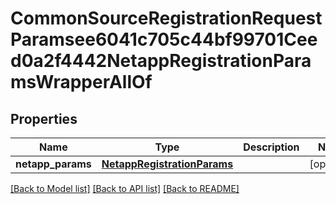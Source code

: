 # CommonSourceRegistrationRequestParamsee6041c705c44bf99701Ceed0a2f4442NetappRegistrationParamsWrapperAllOf


## Properties
Name | Type | Description | Notes
------------ | ------------- | ------------- | -------------
**netapp_params** | [**NetappRegistrationParams**](NetappRegistrationParams.md) |  | [optional] 

[[Back to Model list]](../README.md#documentation-for-models) [[Back to API list]](../README.md#documentation-for-api-endpoints) [[Back to README]](../README.md)



